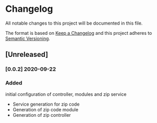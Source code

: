 # Changelog

All notable changes to this project will be documented in this file.

The format is based on [Keep a Changelog](http://keepachangelog.com/en/1.0.0/)
and this project adheres to [Semantic Versioning](http://semver.org/spec/v2.0.0.html).

## [Unreleased]

### [0.0.2] 2020-09-22

### Added

initial configuration of controller, modules and zip service

- Service generation for zip code
- Generation of zip code module
- Generation of zip controller